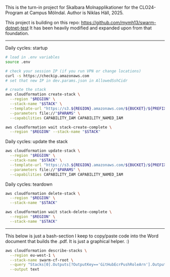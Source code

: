 This is the turn-in project for Skalbara Molnapplikationer for the CLO24-Program at Campus Mölndal. Author is Niklas Häll, 2025.
  
This project is building on this repo: https://github.com/mymh13/swarm-dotnet-test
It has been heavily modified and expanded upon from that foundation.

---
  
Daily cycles: startup
  
```bash
# load in .env variables
source .env

# check your session IP (if you run VPN or change locations)
curl -s https://checkip.amazonaws.com
# set that new IP in dev.params.json in AllowedSshCidr

# create the stack
aws cloudformation create-stack \
  --region "$REGION" \
  --stack-name "$STACK" \
  --template-url "https://s3.${REGION}.amazonaws.com/${BUCKET}/${PREFIX}root.yaml" \
  --parameters file://"$PARAMS" \
  --capabilities CAPABILITY_IAM CAPABILITY_NAMED_IAM

aws cloudformation wait stack-create-complete \
  --region "$REGION" --stack-name "$STACK"
```
  
Daily cycles: update the stack
  
```bash
aws cloudformation update-stack \
  --region "$REGION" \
  --stack-name "$STACK" \
  --template-url "https://s3.${REGION}.amazonaws.com/${BUCKET}/${PREFIX}root.yaml" \
  --parameters file://"$PARAMS" \
  --capabilities CAPABILITY_IAM CAPABILITY_NAMED_IAM
```
  
Daily cycles: teardown
  
```bash
aws cloudformation delete-stack \
  --region "$REGION" \
  --stack-name "$STACK"

aws cloudformation wait stack-delete-complete \
  --region "$REGION" \
  --stack-name "$STACK"
```
  
---
  
This below is just a bash-section I keep to copy/paste code into the Word document that builds the .pdf. It is just a graphical helper. :)

```bash
aws cloudformation describe-stacks \
  --region eu-west-1 \
  --stack-name swarm-cf-root \
  --query "Stacks[0].Outputs[?OutputKey=='GitHubEcrPushRoleArn'].OutputValue" \
  --output text
```